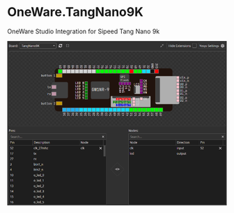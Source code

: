 # OneWare.TangNano9K

OneWare Studio Integration for Sipeed Tang Nano 9k

![image](https://raw.githubusercontent.com/timonix/OneWare.TangNano9K/main/demo.png)
